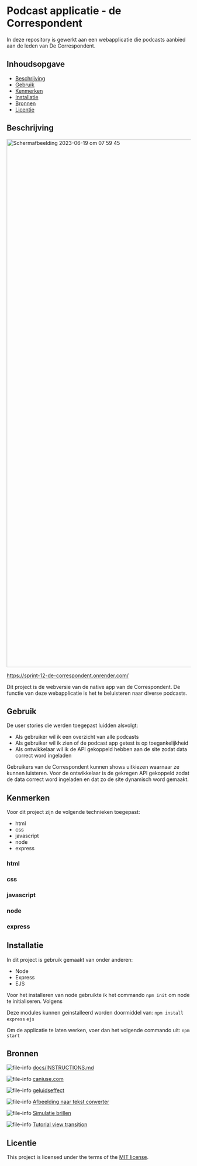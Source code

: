 # Podcast applicatie - de Correspondent
<!-- Geef je project een titel en schrijf in één zin wat het is -->
In deze repository is gewerkt aan een webapplicatie die podcasts aanbied aan de leden van De Correspondent.

## Inhoudsopgave

  * [Beschrijving](#beschrijving)
  * [Gebruik](#gebruik)
  * [Kenmerken](#kenmerken)
  * [Installatie](#installatie)
  * [Bronnen](#bronnen)
  * [Licentie](#licentie)

## Beschrijving
<!-- Bij Beschrijving staat kort beschreven wat voor project het is en wat je hebt gemaakt -->
<!-- Voeg een mooie poster visual toe 📸 -->
<!-- Voeg een link toe naar Github Pages 🌐-->

<img width="1440" alt="Schermafbeelding 2023-06-19 om 07 59 45" src="https://github.com/Stefan-Espant/de-correspondent-sprint-12-proof-of-concept/assets/89298385/d5188b5c-5f56-438e-9fe2-6ea36398c9cf">

https://sprint-12-de-correspondent.onrender.com/

Dit project is de webversie van de native app van de Correspondent. De functie van deze webapplicatie is het te beluisteren naar diverse podcasts. 

## Gebruik
<!-- Bij Gebruik staat de user story, hoe het werkt en wat je er mee kan. -->
De user stories die werden toegepast luidden alsvolgt:
* Als gebruiker wil ik een overzicht van alle podcasts
* Als gebruiker wil ik zien of de podcast app getest is op toegankelijkheid
* Als ontwikkelaar wil ik de API gekoppeld hebben aan de site zodat data correct word ingeladen

Gebruikers van de Correspondent kunnen shows uitkiezen waarnaar ze kunnen luisteren. Voor de ontwikkelaar is de gekregen API gekoppeld zodat de data correct word ingeladen en dat zo de site dynamisch word gemaakt.

## Kenmerken
<!-- Bij Kenmerken staat welke technieken zijn gebruikt en hoe. Wat is de HTML structuur? Wat zijn de belangrijkste dingen in CSS? Wat is er met JS gedaan en hoe? Misschien heb je iets met NodeJS gedaan, of heb je een framwork of library gebruikt? -->
Voor dit project zijn de volgende technieken toegepast:
* html
* css
* javascript
* node
* express

### html

### css

### javascript

### node

### express


## Installatie
<!-- Bij Instalatie staat hoe een andere developer aan jouw repo kan werken -->
In dit project is gebruik gemaakt van onder anderen:
* Node
* Express
* EJS

Voor het installeren van node gebruikte ik het commando `npm init` om node te initialiseren. Volgens 

Deze modules kunnen geinstalleerd worden doormiddel van:
`npm install` `express` `ejs`

Om de applicatie te laten werken, voer dan het volgende commando uit:
`npm start`

## Bronnen
![file-info](https://github.com/Stefan-Espant/de-correspondent-sprint-12-proof-of-concept/assets/89298385/bc2c8e9d-64e6-47a4-917d-8c657887320e)
[docs/INSTRUCTIONS.md](docs/INSTRUCTIONS.md)

![file-info](https://github.com/Stefan-Espant/de-correspondent-sprint-12-proof-of-concept/assets/89298385/bc2c8e9d-64e6-47a4-917d-8c657887320e)
[caniuse.com](https://caniuse.com/)

![file-info](https://github.com/Stefan-Espant/de-correspondent-sprint-12-proof-of-concept/assets/89298385/bc2c8e9d-64e6-47a4-917d-8c657887320e)
[geluidseffect](https://pixabay.com/sound-effects/search/click/)

![file-info](https://github.com/Stefan-Espant/de-correspondent-sprint-12-proof-of-concept/assets/89298385/bc2c8e9d-64e6-47a4-917d-8c657887320e)
[Afbeelding naar tekst converter](https://www.imagetotext.info/)

![file-info](https://github.com/Stefan-Espant/de-correspondent-sprint-12-proof-of-concept/assets/89298385/bc2c8e9d-64e6-47a4-917d-8c657887320e)
[Simulatie brillen](https://nl.optelec.com/oogaandoeningen)

![file-info](https://github.com/Stefan-Espant/de-correspondent-sprint-12-proof-of-concept/assets/89298385/bc2c8e9d-64e6-47a4-917d-8c657887320e)
[Tutorial view transition](https://www.youtube.com/watch?v=HNXmgR4Y8k4)

## Licentie

This project is licensed under the terms of the [MIT license](./LICENSE).
